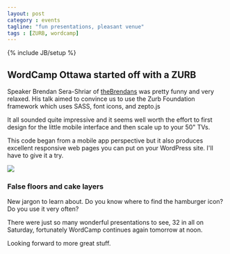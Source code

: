 ```yaml
---
layout: post
category : events
tagline: "fun presentations, pleasant venue"
tags : [ZURB, wordcamp]
---
```

{% include JB/setup %}

## WordCamp Ottawa started off with a ZURB

Speaker Brendan Sera-Shriar of [theBrendans](http://www.thebrendans.com/) was pretty funny and very relaxed.  His talk aimed to convince us to use the Zurb Foundation framework which uses SASS, font icons, and zepto.js

It all sounded quite impressive and it seems well worth the effort to first design for the little mobile interface and then scale up to your 50" TVs.

This code began from a mobile app perspective but it also produces excellent responsive web pages you can put on your WordPress site.  I'll have to give it a try.

<img src="http://joberrr.github.io/puss-in-boots/images/wordpress-pin.jpg" />

### False floors and cake layers

New jargon to learn about.  Do you know where to find the hamburger icon?  Do you use it very often?

There were just so many wonderful presentations to see, 32 in all on Saturday, fortunately WordCamp continues again tomorrow at noon.

Looking forward to more great stuff.

